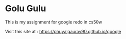 # Golu Gulu
This is my assignment for google redo in cs50w

Visit this site at : https://phuyalgaurav90.github.io/google

